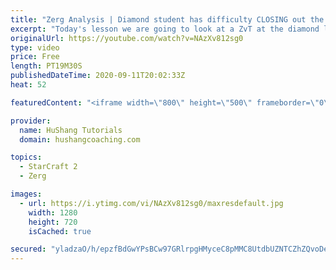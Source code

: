 ```yaml
---
title: "Zerg Analysis | Diamond student has difficulty CLOSING out the MATCH [Starcraft 2]"
excerpt: "Today's lesson we are going to look at a ZvT at the diamond level focusing on the Zerg Analysis. The zerg manages to get into a very strong position but has difficulty closing it out. Let's learn how we can approach this scenario better!  Zerg Analysis | Diamond student has difficulty CLOSING out the"
originalUrl: https://youtube.com/watch?v=NAzXv812sg0
type: video
price: Free
length: PT19M30S
publishedDateTime: 2020-09-11T20:02:33Z
heat: 52

featuredContent: "<iframe width=\"800\" height=\"500\" frameborder=\"0\" src=\"https://www.youtube.com/embed/NAzXv812sg0\" allow=\"accelerometer; autoplay; encrypted-media; gyroscope; picture-in-picture\" allowfullscreen></iframe>"

provider:
  name: HuShang Tutorials
  domain: hushangcoaching.com

topics:
  - StarCraft 2
  - Zerg

images:
  - url: https://i.ytimg.com/vi/NAzXv812sg0/maxresdefault.jpg
    width: 1280
    height: 720
    isCached: true

secured: "yladzaO/h/epzfBdGwYPsBCw97GRlrpgHMyceC8pMMC8UtdbUZNTCZhZQvoDek/q2Am6mD405Djj3tLtVJ4IZNcYyH4smSvzq/MEHGIXecA7+08nM94dRZaT6jRtS7piGmYAN0IrBZ1ihnW8cDLug4mKXVifLFhDR5tEOixh7geLFRWZGfFkZrUmUM+wKdUBa/+DF/L4GwKqLNZYye073QBVFsC8ALSC7TCouo1mtbWP8IeB4XjBVxLTNPen5xDVmcdonAFMFfc8hN+Ug7dBxpcEdlQ0w6U3MSGIgqyu+k4znyUsZjviEyHFJ9ybiibOr4F0O0G3N1QE5o/vuVfUQA7UWKPGi/HrXO7ZbTv6SdBZMs25KwpzOHNA5c25WX7ejcbVMBrM97RaBrV/euJCRw/W6J/sAw3aSWwfwcJ2lds=;K9g8nSvcnVc3I6DVEIbD4w=="
---
```


